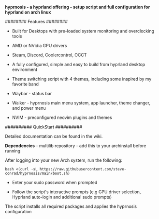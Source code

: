 **hyprnosis - a hyprland offering - setup script and full configuration for hyprland on arch linux**

########
Features
########

- Built for Desktops with pre-loaded system monitoring and overclocking tools
- AMD or NVidia GPU drivers
- Steam, Discord, Coolercontrol, OCCT
- A fully configured, simple and easy to build from hyprland desktop environment
- Theme switching script with 4 themes, including some inspired by my favorite band

- Waybar - status bar
- Walker - hyprnosis main menu system, app launcher, theme changer, and power menu
- NVIM - preconfigured neovim plugins and themes

##########
QuickStart
##########

Detailed documentation can be found in the wiki.

**Dependencies** - multilib repository - add this to your archinstall before running

After logging into your new Arch system, run the following:

    bash <(curl -sL https://raw.githubusercontent.com/steve-conrad/hyprnosis/main/boot.sh)

- Enter your sudo password when prompted

- Follow the script's interactive prompts (e.g GPU driver selection, Hyprland auto-login and additional sudo prompts)

The script installs all required packages and applies the hyprnosis configuration

